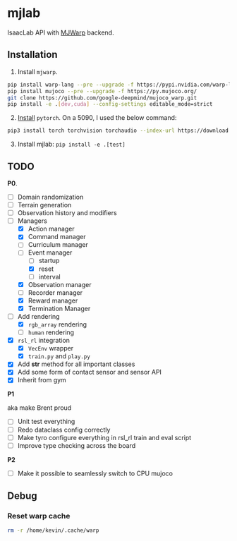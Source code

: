 # mjlab

IsaacLab API with [MJWarp](https://github.com/google-deepmind/mujoco_warp) backend.

## Installation

1. Install `mjwarp`.

```bash
pip install warp-lang --pre --upgrade -f https://pypi.nvidia.com/warp-lang/
pip install mujoco --pre --upgrade -f https://py.mujoco.org/
git clone https://github.com/google-deepmind/mujoco_warp.git
pip install -e .[dev,cuda] --config-settings editable_mode=strict
```

2. [Install](https://pytorch.org/get-started/locally/) `pytorch`. On a 5090, I used the below command:

```bash
pip3 install torch torchvision torchaudio --index-url https://download.pytorch.org/whl/cu128
```

3. Install mjlab: `pip install -e .[test]`

## TODO

**P0**.

- [ ] Domain randomization
- [ ] Terrain generation
- [ ] Observation history and modifiers
- [ ] Managers
  - [x] Action manager
  - [x] Command manager
  - [ ] Curriculum manager
  - [ ] Event manager
    - [ ] startup
    - [x] reset
    - [ ] interval 
  - [x] Observation manager
  - [ ] Recorder manager
  - [x] Reward manager
  - [x] Termination Manager
- [ ] Add rendering
  - [x] `rgb_array` rendering
  - [ ] `human` rendering
- [x] `rsl_rl` integration
  - [x] `VecEnv` wrapper
  - [x] `train.py` and `play.py`
- [x] Add __str__ method for all important classes
- [x] Add some form of contact sensor and sensor API
- [x] Inherit from gym

**P1**

aka make Brent proud

- [ ] Unit test everything
- [ ] Redo dataclass config correctly
- [ ] Make tyro configure everything in rsl_rl train and eval script
- [ ] Improve type checking across the board

**P2**

- [ ] Make it possible to seamlessly switch to CPU mujoco

## Debug

### Reset warp cache

```bash
rm -r /home/kevin/.cache/warp
```